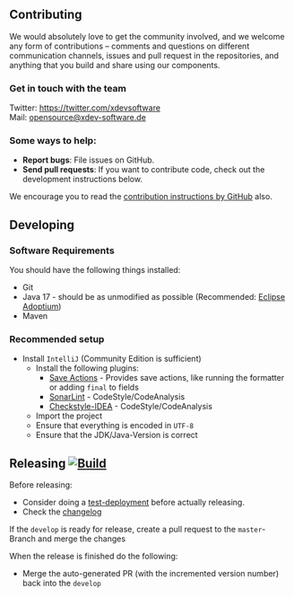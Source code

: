 ## Contributing

We would absolutely love to get the community involved, and we welcome any form of contributions – comments and questions on different communication channels, issues and pull request in the repositories, and anything that you build and share using our components.

### Get in touch with the team

Twitter: https://twitter.com/xdevsoftware 
<br/>
Mail: opensource@xdev-software.de

### Some ways to help:

- **Report bugs**: File issues on GitHub.
- **Send pull requests**: If you want to contribute code, check out the development instructions below.

We encourage you to read the [contribution instructions by GitHub](https://guides.github.com/activities/contributing-to-open-source/#contributing) also.

## Developing

### Software Requirements
You should have the following things installed:
* Git
* Java 17 - should be as unmodified as possible (Recommended: [Eclipse Adoptium](https://adoptium.net/temurin/releases/))
* Maven

### Recommended setup
* Install ``IntelliJ`` (Community Edition is sufficient)
  * Install the following plugins:
    * [Save Actions](https://plugins.jetbrains.com/plugin/22113) - Provides save actions, like running the formatter or adding ``final`` to fields
    * [SonarLint](https://plugins.jetbrains.com/plugin/7973-sonarlint) - CodeStyle/CodeAnalysis
    * [Checkstyle-IDEA](https://plugins.jetbrains.com/plugin/1065-checkstyle-idea) - CodeStyle/CodeAnalysis
  * Import the project
  * Ensure that everything is encoded in ``UTF-8``
  * Ensure that the JDK/Java-Version is correct


## Releasing [![Build](https://img.shields.io/github/actions/workflow/status/xdev-software/standard-maven-template/release.yml?branch=master)](https://github.com/xdev-software/standard-maven-template/actions/workflows/release.yml)

Before releasing:
* Consider doing a [test-deployment](https://github.com/xdev-software/standard-maven-template/actions/workflows/test-deploy.yml?query=branch%3Adevelop) before actually releasing.
* Check the [changelog](CHANGELOG.md)

If the ``develop`` is ready for release, create a pull request to the ``master``-Branch and merge the changes

When the release is finished do the following:
* Merge the auto-generated PR (with the incremented version number) back into the ``develop``

